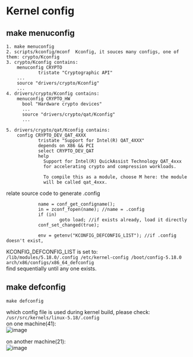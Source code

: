 # Kernel config
## make menuconfig
```
1. make menuconfig
2. scripts/kconfig/mconf  Kconfig, it souces many configs, one of them: crypto/Kconfig
3. crypto/Kconfig contains:
    menuconfig CRYPTO
            tristate "Cryptographic API"
    ...
    source "drivers/crypto/Kconfig"
    ...
4. drivers/crypto/Kconfig contains:
    menuconfig CRYPTO_HW
      bool "Hardware crypto devices"
      ...
      source "drivers/crypto/qat/Kconfig"
      ...
      
5. drivers/crypto/qat/Kconfig contains:
    config CRYPTO_DEV_QAT_4XXX
            tristate "Support for Intel(R) QAT_4XXX"
            depends on X86 && PCI
            select CRYPTO_DEV_QAT
            help
              Support for Intel(R) QuickAssist Technology QAT_4xxx
              for accelerating crypto and compression workloads.

              To compile this as a module, choose M here: the module
              will be called qat_4xxx.
```
relate source code to generate .config

                name = conf_get_configname();
                in = zconf_fopen(name); //name = .config
                if (in)
                        goto load; //if exists already, load it directly
                conf_set_changed(true);

                env = getenv("KCONFIG_DEFCONFIG_LIST"); //if .config doesn't exist, 
                
   KCONFIG_DEFCONFIG_LIST is set to: \
   `/lib/modules/5.18.0/.config /etc/kernel-config /boot/config-5.18.0 arch/x86/configs/x86_64_defconfig` \
   find sequentially until any one exists. 

## make defconfig

```
make defconfig
```


which config file is used during kernel build, please check: \
`/usr/src/kernels/linux-5.18/.config` \
on one machine(41): \
![image](https://github.com/michaelrun/Linux/assets/19384327/2d97c2a4-b9e5-492e-a758-ebe9cfd79bac)

on another machine(21): \
![image](https://github.com/michaelrun/Linux/assets/19384327/dc57f670-e582-48c7-be17-90084e87725d)

